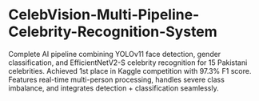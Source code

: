 # CelebVision-Multi-Pipeline-Celebrity-Recognition-System
Complete AI pipeline combining YOLOv11 face detection, gender classification, and EfficientNetV2-S celebrity recognition for 15 Pakistani celebrities. Achieved 1st place in Kaggle competition with 97.3% F1 score. Features real-time multi-person processing, handles severe class imbalance, and integrates detection + classification seamlessly.
